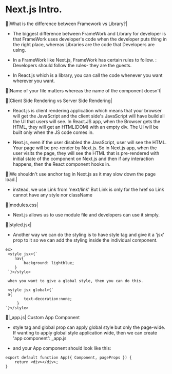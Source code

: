 # Next.js Intro.

🌟|What is the difference between Framework vs Library?|

-   The biggest difference between FrameWork and Library for developer is that FrameWork uses developer's code when the developer puts thing in the right place, whereas Libraries are the code that Developers are using.

-   In a FrameWork like Next.js, FrameWork has certain rules to follow. : Developers should follow the rules- they are the guests.

-   In React.js which is a library, you can call the code whenever you want wherever you want.

🌟|Name of your file matters whereas the name of the component doesn't|

🌟|Client Side Rendering vs Server Side Rendering|

-   React.js is client rendering application which means that your browser will get the JavaScript and the client side's JavaScript will have build all the UI that users will see. In React.JS app, when the Browser gets the HTML, they will get an HTML(DOM) with an empty div. The UI will be built only when the JS code comes in.

-   Next.js, even if the user disabled the JavaScript, user will see the HTML. Your page will be pre-render by Next.js. So in Next.js app, when the user visits the page, they will see the HTML that is pre-rendered with initial state of the component on Next.js and then if any interaction happens, then the React component hooks in.

🌟|We shouldn't use anchor tag in Next.js as it may slow down the page load.|

-   instead, we use Link from 'next/link' But Link is only for the href so Link cannot have any style nor className

🌟|modules.css|

-   Next.js allows us to use module file and developers can use it simply.

🌟|styled.jsx|

-   Another way we can do the styling is to have style tag and give it a 'jsx' prop to it so we can add the styling inside the individual component.
```
ex>
 <style jsx>{`
    nav{
        background: lightblue;
    }
 `}</style>

 when you want to give a global style, then you can do this.

 <style jsx global>{`
 a{
        text-decoration:none;
     }  
`}</style>
```

🌟|_app.js| Custom App Component

-  style tag and global prop can apply global style but only the page-wide. If wanting to apply global style application wide, then we can create 'app component': _app.js

-  and your App component should look like this:
```
export default function App({ Component, pageProps }) {
    return <div></div>;
}
```